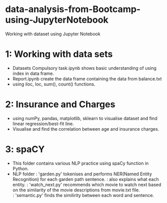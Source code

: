 # data-analysis-from-Bootcamp-using-JupyterNotebook
Working with dataset using Jupyter Notebook

# 1: Working with data sets
  - Datasets Compulsory task.ipynb shows basic understanding of using index in data frame. 
  - Report.ipynb create the data frame containing the data from balance.txt
  - using iloc, loc, sum(), count() functions.

# 2: Insurance and Charges
  - using numPy, pandas, matplotlib, sklearn to visualise dataset and find linear regression/best-fit line.
  - Visualise and find the correlation between age and insurance charges.

# 3: spaCY
  - This folder contains various NLP practice using spaCy function in Python.
  - NLP folder
    : 'garden.py' tokenises and performs NER(Named Entity Recognition) for each garden path sentence.
    : also explains what each entity.
    : 'watch_next.py' recommends which movie to watch next based on the similarity of the movie descriptions from movie.txt file.  
    : 'semantic.py' finds the similirity between each word and sentence.
